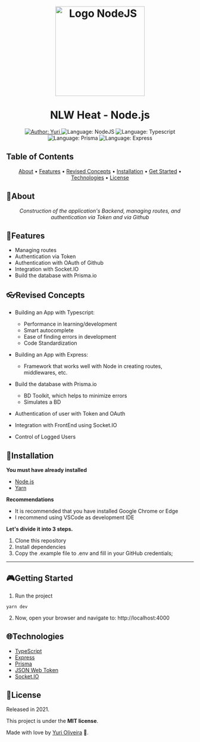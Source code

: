 <h1 align="center">
	<img src="https://nodejs.org/static/images/logos/nodejs-new-pantone-black.svg" alt="Logo NodeJS"  width="240"><br><br>
    NLW Heat - Node.js
</h1>


<p align="center">
<a href="https://www.linkedin.com/in/yuri-silva99/" target="_blank">
    <img src="https://img.shields.io/static/v1?label=Author&message=Yuri&color=00ba6d&style=for-the-badge&logo=LinkedIn" alt="Author: Yuri">
</a>
<a>
    <img src="https://img.shields.io/static/v1?label=Language&message=NodeJs&color=brightgreen&style=for-the-badge&logo=node.js" alt="Language: NodeJS">
</a>
<a>
    <img src="https://img.shields.io/static/v1?label=Language&message=Typescript&color=blue&style=for-the-badge&logo=Typescript" alt="Language: Typescript">
</a>
<a>
    <img  src="https://img.shields.io/static/v1?label=Language&message=Prisma&color=aquamarine&style=for-the-badge&logo=prisma" alt="Language: Prisma">
</a>
<a>
    <img  src="https://img.shields.io/static/v1?label=Language&message=Express&color=orange&style=for-the-badge&logo=express" alt="Language: Express">
</a>
</p>


## Table of Contents

<p align="center">
 <a href="#about">About</a> •
 <a href="#features">Features</a> •
 <a href="#revised-concepts">Revised Concepts</a> • 
 <a href="#installation">Installation</a> • 
 <a href="#getting-started">Get Started</a> • 
 <a href="#technologies">Technologies</a> • 
 <a href="#license">License</a>
</p>

## 📌About

<p align="center">
    <em>Construction of the application's Backend, managing routes, and authentication via Token and via Github</em>
</p>

## 🚀Features

- Managing routes
- Authentication via Token
- Authentication with OAuth of Github
- Integration with Socket.IO
- Build the database with Prisma.io

## 👓Revised Concepts

- Building an App with Typescript:
    - Performance in learning/development
    - Smart autocomplete
    - Ease of finding errors in development
    - Code Standardization

- Building an App with Express:
    - Framework that works well with Node in creating routes, middlewares, etc.

- Build the database with Prisma.io
    - BD Toolkit, which helps to minimize errors
    - Simulates a BD

- Authentication of user with Token and OAuth
- Integration with FrontEnd using Socket.IO
- Control of Logged Users
## 📕Installation

**You must have already installed**
- [Node.js](https://nodejs.org/en/)
- [Yarn](https://yarnpkg.com/)

**Recommendations**
-   It is recommended that you have installed Google Chrome or Edge
-   I recommend using VSCode as development IDE

**Let's divide it into 3 steps.**
1. Clone this repository
2. Install dependencies
3. Copy the .example file to .env and fill in your GitHub credentials;
  ---
## 🎮Getting Started

1. Run the project
```
yarn dev
```
2. Now, open your browser and navigate to: http://localhost:4000

## 🌐Technologies

- [TypeScript](https://www.typescriptlang.org/)
- [Express](https://expressjs.com/pt-br/)
- [Prisma](https://www.prisma.io/)
- [JSON Web Token](https://jwt.io/)
- [Socket.IO](https://socket.io/)

## 📝License

Released in 2021.

This project is under the **MIT license**.

Made with love by [Yuri Oliveira](https://github.com/Yuri-stack) 🚀.